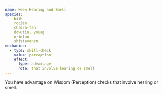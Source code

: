 ```yaml
---
name: Keen Hearing and Smell
species:
  - bith
    rodian
    chadra-fan
    dowutin, young
    ortolan
    shistavanen
mechanics:
  - type: skill-check
    value: perception
    effect:
      type: advantage
      note: that involve hearing or smell
---
```

You have advantage on Wisdom (Perception) checks that involve hearing or smell.
